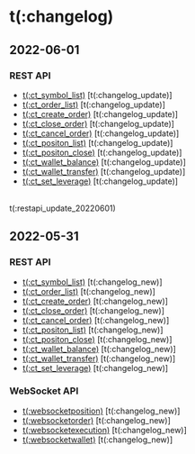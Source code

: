 # t(:changelog)   

## 2022-06-01
### REST API
- [t(:ct_symbol_list)](#t-ct_symbol_list) [t(:changelog_update)]
- [t(:ct_order_list)](#t-ct_order_list) [t(:changelog_update)]
- [t(:ct_create_order)](#t-ct_create_order) [t(:changelog_update)]
- [t(:ct_close_order)](#t-ct_close_order) [t(:changelog_update)]
- [t(:ct_cancel_order)](#t-ct_cancel_order) [t(:changelog_update)]
- [t(:ct_positon_list)](#t-ct_positon_list) [t(:changelog_update)]
- [t(:ct_positon_close)](#t-ct_positon_close) [t(:changelog_update)]
- [t(:ct_wallet_balance)](#t-ct_wallet_balance) [t(:changelog_update)]
- [t(:ct_wallet_transfer)](#t-ct_wallet_transfer) [t(:changelog_update)]
- [t(:ct_set_leverage)](#t-ct_set_leverage) [t(:changelog_update)] 
<br/>
t(:restapi_update_20220601)
  
## 2022-05-31
### REST API
- [t(:ct_symbol_list)](#t-ct_symbol_list) [t(:changelog_new)]
- [t(:ct_order_list)](#t-ct_order_list) [t(:changelog_new)]
- [t(:ct_create_order)](#t-ct_create_order) [t(:changelog_new)]
- [t(:ct_close_order)](#t-ct_close_order) [t(:changelog_new)]
- [t(:ct_cancel_order)](#t-ct_cancel_order) [t(:changelog_new)]
- [t(:ct_positon_list)](#t-ct_positon_list) [t(:changelog_new)]
- [t(:ct_positon_close)](#t-ct_positon_close) [t(:changelog_new)]
- [t(:ct_wallet_balance)](#t-ct_wallet_balance) [t(:changelog_new)]
- [t(:ct_wallet_transfer)](#t-ct_wallet_transfer) [t(:changelog_new)]
- [t(:ct_set_leverage)](#t-ct_set_leverage) [t(:changelog_new)]  

### WebSocket API
- [t(:websocketposition)](#t-websocketposition) [t(:changelog_new)]
- [t(:websocketorder)](#t-websocketorder) [t(:changelog_new)]
- [t(:websocketexecution)](#t-websocketexecution) [t(:changelog_new)]
- [t(:websocketwallet)](#t-websocketwallet) [t(:changelog_new)]
